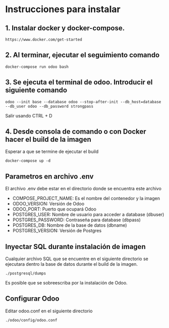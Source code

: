 # Instrucciones para instalar
## 1. Instalar docker y docker-compose. 

```
https://www.docker.com/get-started
```

## 2. Al terminar, ejecutar el seguimiento comando
```
docker-compose run odoo bash
```

## 3. Se ejecuta el terminal de odoo. Introducir el siguiente comando
```
odoo --init base --database odoo --stop-after-init --db_host=database --db_user odoo --db_password strongpass
```

Salir usando CTRL + D

## 4. Desde consola de comando o con Docker hacer el build de la imagen
Esperar a que se termine de ejecutar el build

```
docker-compose up -d
```

## Parametros en archivo .env
El archivo .env debe estar en el directorio donde se encuentra este archivo
- COMPOSE_PROJECT_NAME: Es el nombre del contenedor y la imagen
- ODOO_VERSION: Versión de Odoo
- ODOO_PORT: Puerto que ocupará Odoo
- POSTGRES_USER: Nombre de usuario para acceder a database (dbuser)
- POSTGRES_PASSWORD: Contraseña para database (dbpass)
- POSTGRES_DB: Nombre de la base de datos (dbname)
- POSTGRES_VERSION: Versión de Postgres


## Inyectar SQL durante instalación de imagen
Cualquier archivo SQL que se encuentre en el siguiente directorio se ejecutara dentro la base de datos durante el build de la imagen. 
```
./postgresql/dumps
```
Es posible que se sobreescriba por la instalación de Odoo.

## Configurar Odoo
Editar odoo.conf en el siguiente directorio
```
./odoo/config/odoo.conf
```

